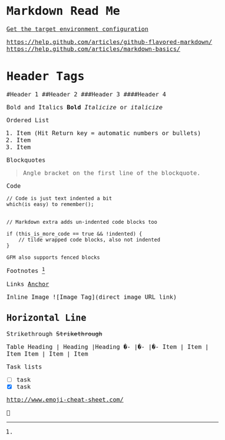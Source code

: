 Markdown Read Me
===


[Get the target environment configuration](file%20with%20spaces.md)

<!--

This file could end up being a useful Markdown resource

-->

<https://help.github.com/articles/github-flavored-markdown/>  
<https://help.github.com/articles/markdown-basics/>  

Header Tags
===
#Header 1
##Header 2
###Header 3
####Header 4

Bold and Italics
**Bold**
_Italicize_ or *italicize*

Ordered List
1. Item (Hit Return key = automatic numbers or bullets)
2. Item
3. Item

Blockquotes
>Angle bracket on the first line of the blockquote.

Code

    // Code is just text indented a bit
    which(is_easy) to_remember();

```

// Markdown extra adds un-indented code blocks too

if (this_is_more_code == true && !indented) {
    // tilde wrapped code blocks, also not indented
}

```

```
GFM also supports fenced blocks
```

Footnotes
[^1]
 
[^1]:



Links
<URL Link>
[Anchor](URL)

Inline Image
![Image Tag](direct image URL link)

Horizontal Line
---

Strikethrough
~~Strikethrough~~


Table
Heading | Heading |Heading
�- |�- |�-
Item | Item | Item
Item | Item | Item

Task lists
- [ ] task
- [x] task

http://www.emoji-cheat-sheet.com/

:large_blue_circle:

<style>body {font: 12pt monospace; } </style>
